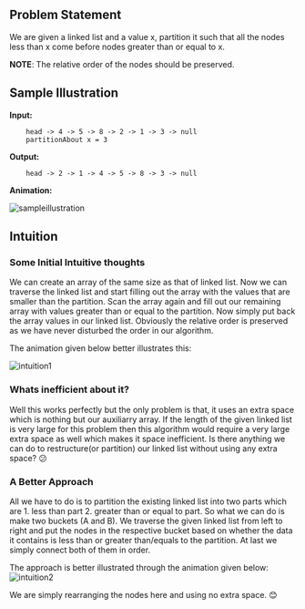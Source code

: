 ## Problem Statement

We are given a linked list and a value x, partition it such that all the nodes less than x come before nodes greater than or equal to x.

__NOTE__: The relative order of the nodes should be preserved.

## Sample Illustration

__Input:__

        head -> 4 -> 5 -> 8 -> 2 -> 1 -> 3 -> null
        partitionAbout x = 3
        
__Output:__
    
        head -> 2 -> 1 -> 4 -> 5 -> 8 -> 3 -> null
        
__Animation:__

 ![sampleillustration](https://user-images.githubusercontent.com/22399995/37825344-727cd09a-2eb5-11e8-90b3-f9658d59ef94.gif)


## Intuition

### Some Initial Intuitive thoughts 
We can create an array of the same size as that of linked list. Now we can traverse the linked list and start filling out the array with the values that are smaller than the partition. Scan the array again and fill out our remaining array with values greater than or equal to the partition. Now simply put back the array values in our linked list. Obviously the relative order is preserved as we have never disturbed the order in our algorithm. 

The animation given below better illustrates this:

![intuition1](https://user-images.githubusercontent.com/22399995/37829339-a4fcc35e-2ec4-11e8-91d9-33d369a5ef3b.gif)

### Whats inefficient about it?
Well this works perfectly but the only problem is that, it uses an extra space which is nothing but our auxiliarry array. If the length of the given linked list is very large for this problem then this algorithm would require a very large extra space as well which makes it space inefficient. Is there anything we can do to restructure(or partition) our linked list without using any extra space? :confused:

### A Better Approach
All we have to do is to partition the existing linked list into two parts which are 1. less than part 2. greater than or equal to part.
So what we can do is make two buckets (A and B). We traverse the given linked list from left to right and put the nodes in the respective bucket based on whether the data it contains is less than or greater than/equals to the partition. At last we simply connect both of them in order.

The approach is better illustrated through the animation given below:
![intuition2](https://user-images.githubusercontent.com/22399995/37860785-d28dc85c-2f52-11e8-96ad-e08b969c1553.gif)

We are simply rearranging the nodes here and using no extra space. :blush:


